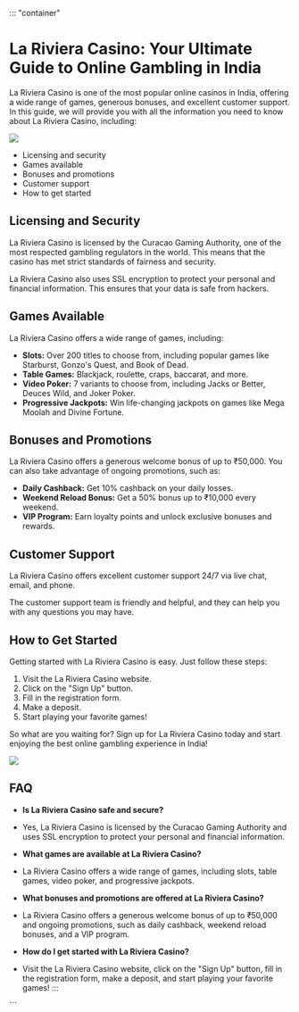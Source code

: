 ::: \"container\"
# La Riviera Casino: Your Ultimate Guide to Online Gambling in India

La Riviera Casino is one of the most popular online casinos in India,
offering a wide range of games, generous bonuses, and excellent customer
support. In this guide, we will provide you with all the information you
need to know about La Riviera Casino, including:

[![](https://i.imgur.com/JJwkDm3.png)](https://traff.sbs/frcas)

-   Licensing and security
-   Games available
-   Bonuses and promotions
-   Customer support
-   How to get started

## Licensing and Security

La Riviera Casino is licensed by the Curacao Gaming Authority, one of
the most respected gambling regulators in the world. This means that the
casino has met strict standards of fairness and security.

La Riviera Casino also uses SSL encryption to protect your personal and
financial information. This ensures that your data is safe from hackers.

## Games Available

La Riviera Casino offers a wide range of games, including:

-   **Slots:** Over 200 titles to choose from, including popular games
    like Starburst, Gonzo\'s Quest, and Book of Dead.
-   **Table Games:** Blackjack, roulette, craps, baccarat, and more.
-   **Video Poker:** 7 variants to choose from, including Jacks or
    Better, Deuces Wild, and Joker Poker.
-   **Progressive Jackpots:** Win life-changing jackpots on games like
    Mega Moolah and Divine Fortune.

## Bonuses and Promotions

La Riviera Casino offers a generous welcome bonus of up to ₹50,000. You
can also take advantage of ongoing promotions, such as:

-   **Daily Cashback:** Get 10% cashback on your daily losses.
-   **Weekend Reload Bonus:** Get a 50% bonus up to ₹10,000 every
    weekend.
-   **VIP Program:** Earn loyalty points and unlock exclusive bonuses
    and rewards.

## Customer Support

La Riviera Casino offers excellent customer support 24/7 via live chat,
email, and phone.

The customer support team is friendly and helpful, and they can help you
with any questions you may have.

## How to Get Started

Getting started with La Riviera Casino is easy. Just follow these steps:

1.  Visit the La Riviera Casino website.
2.  Click on the "Sign Up" button.
3.  Fill in the registration form.
4.  Make a deposit.
5.  Start playing your favorite games!

So what are you waiting for? Sign up for La Riviera Casino today and
start enjoying the best online gambling experience in India!

[![](\%22https://i.imgur.com/JJwkDm3.png\%22)](\%22https://traff.sbs/frcas\%22)

## FAQ

-   **Is La Riviera Casino safe and secure?**
-   Yes, La Riviera Casino is licensed by the Curacao Gaming Authority
    and uses SSL encryption to protect your personal and financial
    information.



-   **What games are available at La Riviera Casino?**
-   La Riviera Casino offers a wide range of games, including slots,
    table games, video poker, and progressive jackpots.



-   **What bonuses and promotions are offered at La Riviera Casino?**
-   La Riviera Casino offers a generous welcome bonus of up to ₹50,000
    and ongoing promotions, such as daily cashback, weekend reload
    bonuses, and a VIP program.



-   **How do I get started with La Riviera Casino?**
-   Visit the La Riviera Casino website, click on the "Sign Up"
    button, fill in the registration form, make a deposit, and start
    playing your favorite games!
:::

\`\`\`

